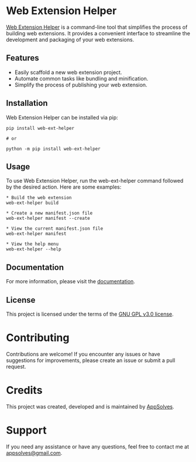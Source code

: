 # Web Extension Helper

[Web Extension Helper](https://www.appsolves.dev/python-packages/web-extension-helper) is a command-line tool that simplifies the process of building web extensions. It provides a convenient interface to streamline the development and packaging of your web extensions.

## Features

- Easily scaffold a new web extension project.
- Automate common tasks like bundling and minification.
- Simplify the process of publishing your web extension.

## Installation

Web Extension Helper can be installed via pip:

```shell
pip install web-ext-helper

# or

python -m pip install web-ext-helper
```

## Usage

To use Web Extension Helper, run the web-ext-helper command followed by the desired action. Here are some examples:

```shell
* Build the web extension
web-ext-helper build

* Create a new manifest.json file
web-ext-helper manifest --create

* View the current manifest.json file
web-ext-helper manifest

* View the help menu
web-ext-helper --help
```

## Documentation

For more information, please visit the [documentation](https://www.appsolves.dev/python-packages/web-extension-helper/documentation).

## License
This project is licensed under the terms of the [GNU GPL v3.0 license](https://www.appsolves.dev/python-packages/web-extension-helper/license).

# Contributing

Contributions are welcome! If you encounter any issues or have suggestions for improvements, please create an issue or submit a pull request.

# Credits

This project was created, developed and is maintained by [AppSolves](https://www.appsolves.dev/).

# Support

If you need any assistance or have any questions, feel free to contact me at [appsolves@gmail.com](mailto:appsolves@gmail.com).